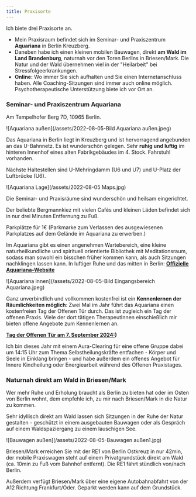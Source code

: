 ```yaml
---
title: Praxisorte
---
```



Ich biete drei Praxisorte an. 
- Mein Praxisraum befindet sich im Seminar- und Praxiszentrum **Aquariana** in Berlin Kreuzberg.
- Daneben habe ich einen kleinen mobilen Bauwagen, direkt **am Wald im Land Brandenburg**, naturnah vor den Toren Berlins in Briesen/Mark. Die Natur und der Wald übernehmen viel in der "Heilarbeit" bei Stressfolgeerkrankungen.
- **Online:** Wo immer Sie sich aufhalten und Sie einen Internetanschluss haben. Alle Coaching-Sitzungen sind immer auch online möglich. Psychotherapeutische Unterstützung biete ich vor Ort an.   
  
### Seminar- und Praxiszentrum Aquariana
Am Tempelhofer Berg 7D, 10965 Berlin.

![Aquariana außen](/assets/2022-08-05-Bild Aquariana außen.jpeg)

Das Aquariana in Berlin liegt in Kreuzberg und ist hervorragend angebunden an das U-Bahnnetz. Es ist wunderschön gelegen. Sehr **ruhig und luftig** im hinteren Innenhof eines alten Fabrikgebäudes im 4. Stock. Fahrstuhl vorhanden. 

Nächste Haltestellen sind U-Mehringdamm (U6 und U7) und U-Platz der Luftbrücke (U6). 

![Aquariana Lage](/assets/2022-08-05 Maps.jpg)

Die Seminar- und Praxisräume sind wunderschön und heilsam eingerichtet. 

Der beliebte Bergmannkiez mit vielen Cafés und kleinen Läden befindet sich in nur drei Minuten Entfernung zu Fuß. 

Parkplätze für 1€ (Parkmarke zum Verlassen des ausgewiesenen Parkplatzes auf dem Gelände im Aquariana zu erwerben.)

Im Aquariana gibt es einen angenehmen Wartebereich, eine kleine naturheilkundliche und spirituell orientierte Bibliothek mit Meditationsraum, sodass man sowohl ein bisschen früher kommen kann, als auch Sitzungen nachklingen lassen kann. In luftiger Ruhe und das mitten in Berlin: **[Offizielle Aquariana-Website](https://www.aquariana.de/)**


![Aquariana innen](/assets/2022-08-05-Bild Eingangsbereich Aquariana.jpeg)

Ganz unverbindlich und vollkommen kostenfrei ist ein **Kennenlernen der Räumlichkeiten möglich**: Zwei Mal im Jahr führt das Aquariana einen kostenfreien Tag der Offenen Tür durch. Das ist zugleich ein Tag der offenen Praxis. Viele der dort tätigen TherapeutInnen einschießlich mir bieten offene Angebote zum Kennenlernen an. 

**[Tag der Offenen Tür am 7. September 2024:](https://www.aquariana.de/aktuelles/tag-der-offenen-tuer))**

Ich bin dieses Jahr mit einem Aura-Clearing für eine offene Gruppe dabei um 14:15 Uhr zum Thema Selbstheilungskräfte entfachen - Körper und Seele in Einklang bringen - und habe außerdem ein offenes Angebot für Innere Kindheilung oder Energiearbeit während des Offenen Praxistages. 


### Naturnah direkt am Wald in Briesen/Mark
Wer mehr Ruhe und Erholung braucht als Berlin zu bieten hat oder im Osten von Berlin wohnt, dem empfehle ich, zu mir nach Briesen/Mark in die Natur zu kommen. 

Sehr idyllisch direkt am Wald lassen sich Sitzungen in der Ruhe der Natur gestalten - geschützt in einem ausgebauten Bauwagen oder als Gespräch auf einem Waldspaziergang zu einem lauschigen See.

![Bauwagen außen](/assets/2022-08-05-Bauwagen außen1.jpg)

Briesen/Mark erreichen Sie mit der RE1 von Berlin Ostkreuz in nur 42min, der mobile Praxiswagen steht auf einem Privatgrundstück direkt am Wald (ca. 10min zu Fuß vom Bahnhof entfernt). Die RE1 fährt stündlich von/nach Berlin.

Außerdem verfügt Briesen/Mark über eine eigene Autobahnabfahrt von der A12 Richtung Frankfurt/Oder. Geparkt werden kann auf dem Grundstück. 



